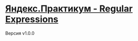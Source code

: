 # [Яндекс.Практикум - Regular Expressions](https://yfears.github.io/Project-10/ "Сайт по проектной работе (RegExp)")
Версия v1.0.0